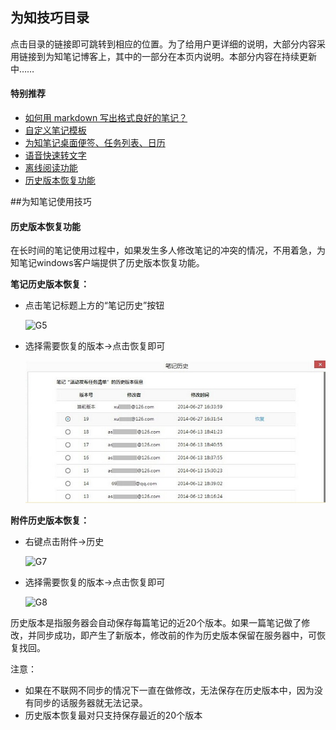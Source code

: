 ## 为知技巧目录
点击目录的链接即可跳转到相应的位置。为了给用户更详细的说明，大部分内容采用链接到为知笔记博客上，其中的一部分在本页内说明。本部分内容在持续更新中……

#### 特别推荐
+ [如何用 markdown 写出格式良好的笔记？](http://blog.wiz.cn/feature-markdown.html)
+ [自定义笔记模板](http://blog.wiz.cn/faq-templates.html)
+ [为知笔记桌面便签、任务列表、日历](http://blog.wiz.cn/wizsticker.html)
+ [语音快速转文字](http://blog.wiz.cn/android-6-0-9.html)
+ [离线阅读功能](http://blog.wiz.cn/offline.html)
+ <a href="#history">历史版本恢复功能</a>


##为知笔记使用技巧

#### <a name="history">历史版本恢复功能</a>

在长时间的笔记使用过程中，如果发生多人修改笔记的冲突的情况，不用着急，为知笔记windows客户端提供了历史版本恢复功能。

**笔记历史版本恢复：**
+ 点击笔记标题上方的“笔记历史”按钮

    ![G5](img/G5.jpg)

+ 选择需要恢复的版本->点击恢复即可

    ![G6](img/G6.jpg)

**附件历史版本恢复：**
+ 右键点击附件->历史

    ![G7](img/G7.jpg)

+ 选择需要恢复的版本->点击恢复即可

    ![G8](img/G8.jpg)

历史版本是指服务器会自动保存每篇笔记的近20个版本。如果一篇笔记做了修改，并同步成功，即产生了新版本，修改前的作为历史版本保留在服务器中，可恢复找回。


注意：
- 如果在不联网不同步的情况下一直在做修改，无法保存在历史版本中，因为没有同步的话服务器就无法记录。
- 历史版本恢复最对只支持保存最近的20个版本
